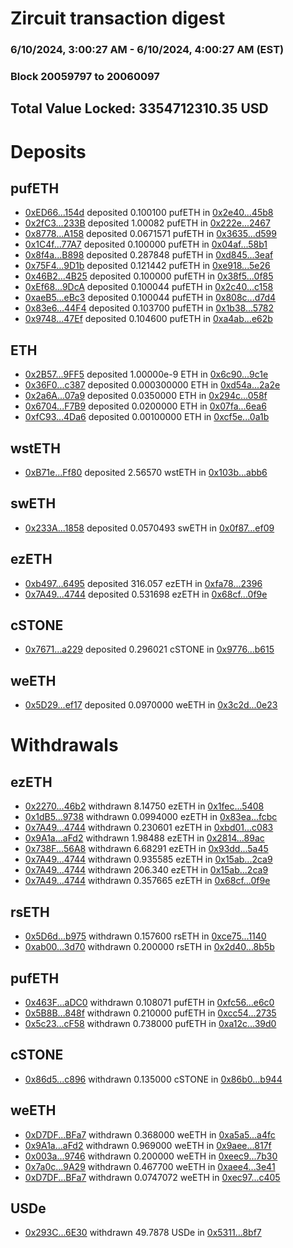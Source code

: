 # Zircuit transaction digest
### 6/10/2024, 3:00:27 AM - 6/10/2024, 4:00:27 AM (EST)
### Block 20059797 to 20060097

## Total Value Locked: 3354712310.35 USD

# Deposits
## pufETH
- [0xED66...154d](https://etherscan.io/address/0xED66153d58FB01b555ce83A7D34210Ec1128154d) deposited 0.100100 pufETH in [0x2e40...45b8](https://etherscan.io/tx/0xED66153d58FB01b555ce83A7D34210Ec1128154d)
- [0x2fC3...233B](https://etherscan.io/address/0x2fC32080e4d830ee183cfE32A5cdeba15c53233B) deposited 1.00082 pufETH in [0x222e...2467](https://etherscan.io/tx/0x2fC32080e4d830ee183cfE32A5cdeba15c53233B)
- [0x8778...A158](https://etherscan.io/address/0x87781b7c9bC979afD659Ea210b2Be608013AA158) deposited 0.0671571 pufETH in [0x3635...d599](https://etherscan.io/tx/0x87781b7c9bC979afD659Ea210b2Be608013AA158)
- [0x1C4f...77A7](https://etherscan.io/address/0x1C4f56D0600ab542bcA364211F7dEF132cC377A7) deposited 0.100000 pufETH in [0x04af...58b1](https://etherscan.io/tx/0x1C4f56D0600ab542bcA364211F7dEF132cC377A7)
- [0x8f4a...B898](https://etherscan.io/address/0x8f4adC6F3B01eEdda44a874E8A5E3087858dB898) deposited 0.287848 pufETH in [0xd845...3eaf](https://etherscan.io/tx/0x8f4adC6F3B01eEdda44a874E8A5E3087858dB898)
- [0x75F4...9D1b](https://etherscan.io/address/0x75F4F8F44512E4024bFDea78bDC02a6B6Dfa9D1b) deposited 0.121442 pufETH in [0xe918...5e26](https://etherscan.io/tx/0x75F4F8F44512E4024bFDea78bDC02a6B6Dfa9D1b)
- [0x46B2...4B25](https://etherscan.io/address/0x46B2CeC9FAe4348c03F396b0dc6ecEb16b664B25) deposited 0.100000 pufETH in [0x38f5...0f85](https://etherscan.io/tx/0x46B2CeC9FAe4348c03F396b0dc6ecEb16b664B25)
- [0xEf68...9DcA](https://etherscan.io/address/0xEf68A2Fd7b37A30BCDb836d1Bb88856feb1e9DcA) deposited 0.100044 pufETH in [0x2c40...c158](https://etherscan.io/tx/0xEf68A2Fd7b37A30BCDb836d1Bb88856feb1e9DcA)
- [0xaeB5...eBc3](https://etherscan.io/address/0xaeB535B1eB3AD9995928a9228FA1DB1915f5eBc3) deposited 0.100044 pufETH in [0x808c...d7d4](https://etherscan.io/tx/0xaeB535B1eB3AD9995928a9228FA1DB1915f5eBc3)
- [0x83e6...44F4](https://etherscan.io/address/0x83e626B18d9AB51f936286e8452cf3c275BE44F4) deposited 0.103700 pufETH in [0x1b38...5782](https://etherscan.io/tx/0x83e626B18d9AB51f936286e8452cf3c275BE44F4)
- [0x9748...47Ef](https://etherscan.io/address/0x9748670B13C6fd2DaD3e69a37b6BE284df0647Ef) deposited 0.104600 pufETH in [0xa4ab...e62b](https://etherscan.io/tx/0x9748670B13C6fd2DaD3e69a37b6BE284df0647Ef)
## ETH
- [0x2B57...9FF5](https://etherscan.io/address/0x2B5727f5C838F6607155a068abB590f5C4BC9FF5) deposited 1.00000e-9 ETH in [0x6c90...9c1e](https://etherscan.io/tx/0x2B5727f5C838F6607155a068abB590f5C4BC9FF5)
- [0x36F0...c387](https://etherscan.io/address/0x36F06fdD09B68911a49cAFb4BcB4fA58F3a3c387) deposited 0.000300000 ETH in [0xd54a...2a2e](https://etherscan.io/tx/0x36F06fdD09B68911a49cAFb4BcB4fA58F3a3c387)
- [0x2a6A...07a9](https://etherscan.io/address/0x2a6Ab4864cb5eF22Af97FbF02241AbEE518C07a9) deposited 0.0350000 ETH in [0x294c...058f](https://etherscan.io/tx/0x2a6Ab4864cb5eF22Af97FbF02241AbEE518C07a9)
- [0x6704...F7B9](https://etherscan.io/address/0x67043A4d6B17d7CeFF59cb6d42143DB65E56F7B9) deposited 0.0200000 ETH in [0x07fa...6ea6](https://etherscan.io/tx/0x67043A4d6B17d7CeFF59cb6d42143DB65E56F7B9)
- [0xfC93...4Da6](https://etherscan.io/address/0xfC9369f4141f82ea6E8eB67fA97eBb040b944Da6) deposited 0.00100000 ETH in [0xcf5e...0a1b](https://etherscan.io/tx/0xfC9369f4141f82ea6E8eB67fA97eBb040b944Da6)
## wstETH
- [0xB71e...Ff80](https://etherscan.io/address/0xB71e0B630836A927140dc59bE781Ed010064Ff80) deposited 2.56570 wstETH in [0x103b...abb6](https://etherscan.io/tx/0xB71e0B630836A927140dc59bE781Ed010064Ff80)
## swETH
- [0x233A...1858](https://etherscan.io/address/0x233A06d6dA46cd34E69a11aD8baf292f8b011858) deposited 0.0570493 swETH in [0x0f87...ef09](https://etherscan.io/tx/0x233A06d6dA46cd34E69a11aD8baf292f8b011858)
## ezETH
- [0xb497...6495](https://etherscan.io/address/0xb497070466Dc15FA6420b4781bB0352257146495) deposited 316.057 ezETH in [0xfa78...2396](https://etherscan.io/tx/0xb497070466Dc15FA6420b4781bB0352257146495)
- [0x7A49...4744](https://etherscan.io/address/0x7A493Be5c2ce014cD049Bf178a1ac0Db1B434744) deposited 0.531698 ezETH in [0x68cf...0f9e](https://etherscan.io/tx/0x7A493Be5c2ce014cD049Bf178a1ac0Db1B434744)
## cSTONE
- [0x7671...a229](https://etherscan.io/address/0x76715c943C03BB39b6Dd750a8C3b3eb9879fa229) deposited 0.296021 cSTONE in [0x9776...b615](https://etherscan.io/tx/0x76715c943C03BB39b6Dd750a8C3b3eb9879fa229)
## weETH
- [0x5D29...ef17](https://etherscan.io/address/0x5D29f06397ed18507d9b384073240160eE0Bef17) deposited 0.0970000 weETH in [0x3c2d...0e23](https://etherscan.io/tx/0x5D29f06397ed18507d9b384073240160eE0Bef17)
# Withdrawals
## ezETH
- [0x2270...46b2](https://etherscan.io/address/0x2270A95c3647a546b3dAd7e11535B4A5c70A46b2) withdrawn 8.14750 ezETH in [0x1fec...5408](https://etherscan.io/tx/0x2270A95c3647a546b3dAd7e11535B4A5c70A46b2)
- [0x1dB5...9738](https://etherscan.io/address/0x1dB5E2D74313f7643955054d2518BEC663Bc9738) withdrawn 0.0994000 ezETH in [0x83ea...fcbc](https://etherscan.io/tx/0x1dB5E2D74313f7643955054d2518BEC663Bc9738)
- [0x7A49...4744](https://etherscan.io/address/0x7A493Be5c2ce014cD049Bf178a1ac0Db1B434744) withdrawn 0.230601 ezETH in [0xbd01...c083](https://etherscan.io/tx/0x7A493Be5c2ce014cD049Bf178a1ac0Db1B434744)
- [0x9A1a...aFd2](https://etherscan.io/address/0x9A1a1632A1AbaE29DC81E2cFBce4D48E91B6aFd2) withdrawn 1.98488 ezETH in [0x2814...89ac](https://etherscan.io/tx/0x9A1a1632A1AbaE29DC81E2cFBce4D48E91B6aFd2)
- [0x738F...56A8](https://etherscan.io/address/0x738FE7d52b0B89a1CB8740c97b3CAd2DA6d256A8) withdrawn 6.68291 ezETH in [0x93dd...5a45](https://etherscan.io/tx/0x738FE7d52b0B89a1CB8740c97b3CAd2DA6d256A8)
- [0x7A49...4744](https://etherscan.io/address/0x7A493Be5c2ce014cD049Bf178a1ac0Db1B434744) withdrawn 0.935585 ezETH in [0x15ab...2ca9](https://etherscan.io/tx/0x7A493Be5c2ce014cD049Bf178a1ac0Db1B434744)
- [0x7A49...4744](https://etherscan.io/address/0x7A493Be5c2ce014cD049Bf178a1ac0Db1B434744) withdrawn 206.340 ezETH in [0x15ab...2ca9](https://etherscan.io/tx/0x7A493Be5c2ce014cD049Bf178a1ac0Db1B434744)
- [0x7A49...4744](https://etherscan.io/address/0x7A493Be5c2ce014cD049Bf178a1ac0Db1B434744) withdrawn 0.357665 ezETH in [0x68cf...0f9e](https://etherscan.io/tx/0x7A493Be5c2ce014cD049Bf178a1ac0Db1B434744)
## rsETH
- [0x5D6d...b975](https://etherscan.io/address/0x5D6dafA66bACBe9a5D99f35286911e44Ab8Bb975) withdrawn 0.157600 rsETH in [0xce75...1140](https://etherscan.io/tx/0x5D6dafA66bACBe9a5D99f35286911e44Ab8Bb975)
- [0xab00...3d70](https://etherscan.io/address/0xab006Ef2d32AA31046eD944a5e3fB334c7103d70) withdrawn 0.200000 rsETH in [0x2d40...8b5b](https://etherscan.io/tx/0xab006Ef2d32AA31046eD944a5e3fB334c7103d70)
## pufETH
- [0x463F...aDC0](https://etherscan.io/address/0x463F3c43ECf66b9E5d42B961Db09f3abA3f2aDC0) withdrawn 0.108071 pufETH in [0xfc56...e6c0](https://etherscan.io/tx/0x463F3c43ECf66b9E5d42B961Db09f3abA3f2aDC0)
- [0x5B8B...848f](https://etherscan.io/address/0x5B8Ba1b6890EAE58a7e1C16ADD6C88f63d20848f) withdrawn 0.210000 pufETH in [0xcc54...2735](https://etherscan.io/tx/0x5B8Ba1b6890EAE58a7e1C16ADD6C88f63d20848f)
- [0x5c23...cF58](https://etherscan.io/address/0x5c237b44D07ffC5f06c52bcBC56619d6c3e2cF58) withdrawn 0.738000 pufETH in [0xa12c...39d0](https://etherscan.io/tx/0x5c237b44D07ffC5f06c52bcBC56619d6c3e2cF58)
## cSTONE
- [0x86d5...c896](https://etherscan.io/address/0x86d55A7c9E70ba692b9B9b8460f354034f9Ec896) withdrawn 0.135000 cSTONE in [0x86b0...b944](https://etherscan.io/tx/0x86d55A7c9E70ba692b9B9b8460f354034f9Ec896)
## weETH
- [0xD7DF...BFa7](https://etherscan.io/address/0xD7DF7E085214743530afF339aFC420c7c720BFa7) withdrawn 0.368000 weETH in [0xa5a5...a4fc](https://etherscan.io/tx/0xD7DF7E085214743530afF339aFC420c7c720BFa7)
- [0x9A1a...aFd2](https://etherscan.io/address/0x9A1a1632A1AbaE29DC81E2cFBce4D48E91B6aFd2) withdrawn 0.969000 weETH in [0x9aee...817f](https://etherscan.io/tx/0x9A1a1632A1AbaE29DC81E2cFBce4D48E91B6aFd2)
- [0x003a...9746](https://etherscan.io/address/0x003a27F490Fae4af78d8f929e3Cf1a08D9079746) withdrawn 0.200000 weETH in [0xeec9...7b30](https://etherscan.io/tx/0x003a27F490Fae4af78d8f929e3Cf1a08D9079746)
- [0x7a0c...9A29](https://etherscan.io/address/0x7a0c60b43656f2d36B8f0af6d02F6cdd8eBB9A29) withdrawn 0.467700 weETH in [0xaee4...3e41](https://etherscan.io/tx/0x7a0c60b43656f2d36B8f0af6d02F6cdd8eBB9A29)
- [0xD7DF...BFa7](https://etherscan.io/address/0xD7DF7E085214743530afF339aFC420c7c720BFa7) withdrawn 0.0747072 weETH in [0xec97...c405](https://etherscan.io/tx/0xD7DF7E085214743530afF339aFC420c7c720BFa7)
## USDe
- [0x293C...6E30](https://etherscan.io/address/0x293C6937D8D82e05B01335F7B33FBA0c8e256E30) withdrawn 49.7878 USDe in [0x5311...8bf7](https://etherscan.io/tx/0x293C6937D8D82e05B01335F7B33FBA0c8e256E30)
